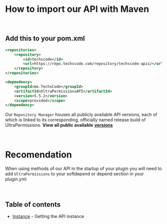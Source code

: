 # How to import our API with Maven
<br>

## Add this to your pom.xml
```xml
<repositories>
    <repository>
        <id>techscode</id>
        <url>https://repo.techscode.com/repository/techscode-apis/</url>
    </repository>
</repositories>

<dependency>
    <groupId>me.TechsCode</groupId>
    <artifactId>UltraPermissionsAPI</artifactId>
    <version>5.5.2</version>
    <scope>provided</scope>
</dependency>
```

Our `Repository Manager` houses all publicly available API versions, each of which
is linked to its corresponding, officially named release build of UltraPermissions.
**View all public available** [**versions**](https://repo.techscode.com/#browse/browse:maven-releases:me%2FTechsCode%2FUltraPermissionsAPI)

<br>

# Recomendation
When using methods of our API in the startup of your plugin you will need to add `UltraPermissions` to your softdepend or depend section in your plugin.yml

<br>

## Table of contents
- [Instance](./instance) - Getting the API instance

<br>
